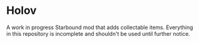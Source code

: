 # Holov
A work in progress Starbound mod that adds collectable items.
Everything in this repository is incomplete and shouldn't be used until further notice.
